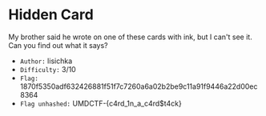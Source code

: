 # Hidden Card

My brother said he wrote on one of these cards with ink, but I can't see it. Can you find out what it says?

- `Author:` lisichka
- `Difficulty:` 3/10
- `Flag:` 1870f5350adf632426881f51f7c7260a6a02b2be9c11a91f9446a22d00ec8364
- `Flag unhashed:` UMDCTF-{c4rd_1n_a_c4rd$t4ck}
